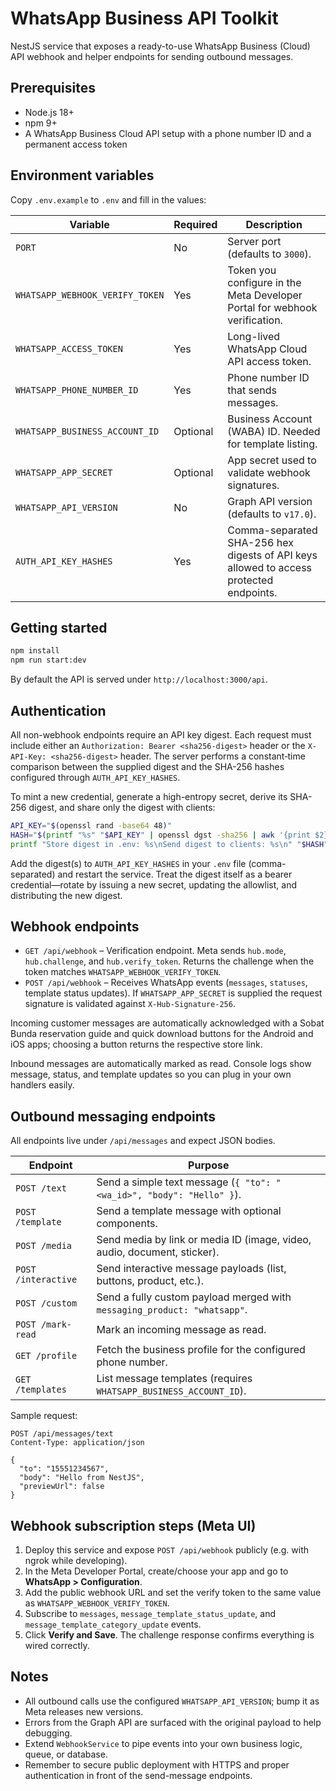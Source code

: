 # WhatsApp Business API Toolkit

NestJS service that exposes a ready-to-use WhatsApp Business (Cloud) API webhook and helper endpoints for sending outbound messages.

## Prerequisites

- Node.js 18+
- npm 9+
- A WhatsApp Business Cloud API setup with a phone number ID and a permanent access token

## Environment variables

Copy `.env.example` to `.env` and fill in the values:

| Variable | Required | Description |
| --- | --- | --- |
| `PORT` | No | Server port (defaults to `3000`). |
| `WHATSAPP_WEBHOOK_VERIFY_TOKEN` | Yes | Token you configure in the Meta Developer Portal for webhook verification. |
| `WHATSAPP_ACCESS_TOKEN` | Yes | Long-lived WhatsApp Cloud API access token. |
| `WHATSAPP_PHONE_NUMBER_ID` | Yes | Phone number ID that sends messages. |
| `WHATSAPP_BUSINESS_ACCOUNT_ID` | Optional | Business Account (WABA) ID. Needed for template listing. |
| `WHATSAPP_APP_SECRET` | Optional | App secret used to validate webhook signatures. |
| `WHATSAPP_API_VERSION` | No | Graph API version (defaults to `v17.0`). |
| `AUTH_API_KEY_HASHES` | Yes | Comma-separated SHA-256 hex digests of API keys allowed to access protected endpoints. |

## Getting started

```bash
npm install
npm run start:dev
```

By default the API is served under `http://localhost:3000/api`.

## Authentication

All non-webhook endpoints require an API key digest. Each request must include either an `Authorization: Bearer <sha256-digest>` header or the `X-API-Key: <sha256-digest>` header. The server performs a constant‑time comparison between the supplied digest and the SHA-256 hashes configured through `AUTH_API_KEY_HASHES`.

To mint a new credential, generate a high-entropy secret, derive its SHA-256 digest, and share only the digest with clients:

```bash
API_KEY="$(openssl rand -base64 48)"
HASH="$(printf "%s" "$API_KEY" | openssl dgst -sha256 | awk '{print $2}')"
printf "Store digest in .env: %s\nSend digest to clients: %s\n" "$HASH" "$HASH"
```

Add the digest(s) to `AUTH_API_KEY_HASHES` in your `.env` file (comma-separated) and restart the service. Treat the digest itself as a bearer credential—rotate by issuing a new secret, updating the allowlist, and distributing the new digest.

## Webhook endpoints

- `GET /api/webhook` – Verification endpoint. Meta sends `hub.mode`, `hub.challenge`, and `hub.verify_token`. Returns the challenge when the token matches `WHATSAPP_WEBHOOK_VERIFY_TOKEN`.
- `POST /api/webhook` – Receives WhatsApp events (`messages`, `statuses`, template status updates). If `WHATSAPP_APP_SECRET` is supplied the request signature is validated against `X-Hub-Signature-256`.

Incoming customer messages are automatically acknowledged with a Sobat Bunda reservation guide and quick download buttons for the Android and iOS apps; choosing a button returns the respective store link.

Inbound messages are automatically marked as read. Console logs show message, status, and template updates so you can plug in your own handlers easily.

## Outbound messaging endpoints

All endpoints live under `/api/messages` and expect JSON bodies.

| Endpoint | Purpose |
| --- | --- |
| `POST /text` | Send a simple text message (`{ "to": "<wa_id>", "body": "Hello" }`). |
| `POST /template` | Send a template message with optional components. |
| `POST /media` | Send media by link or media ID (image, video, audio, document, sticker). |
| `POST /interactive` | Send interactive message payloads (list, buttons, product, etc.). |
| `POST /custom` | Send a fully custom payload merged with `messaging_product: "whatsapp"`. |
| `POST /mark-read` | Mark an incoming message as read. |
| `GET /profile` | Fetch the business profile for the configured phone number. |
| `GET /templates` | List message templates (requires `WHATSAPP_BUSINESS_ACCOUNT_ID`). |

Sample request:

```http
POST /api/messages/text
Content-Type: application/json

{
  "to": "15551234567",
  "body": "Hello from NestJS",
  "previewUrl": false
}
```

## Webhook subscription steps (Meta UI)

1. Deploy this service and expose `POST /api/webhook` publicly (e.g. with ngrok while developing).
2. In the Meta Developer Portal, create/choose your app and go to **WhatsApp > Configuration**.
3. Add the public webhook URL and set the verify token to the same value as `WHATSAPP_WEBHOOK_VERIFY_TOKEN`.
4. Subscribe to `messages`, `message_template_status_update`, and `message_template_category_update` events.
5. Click **Verify and Save**. The challenge response confirms everything is wired correctly.

## Notes

- All outbound calls use the configured `WHATSAPP_API_VERSION`; bump it as Meta releases new versions.
- Errors from the Graph API are surfaced with the original payload to help debugging.
- Extend `WebhookService` to pipe events into your own business logic, queue, or database.
- Remember to secure public deployment with HTTPS and proper authentication in front of the send-message endpoints.
